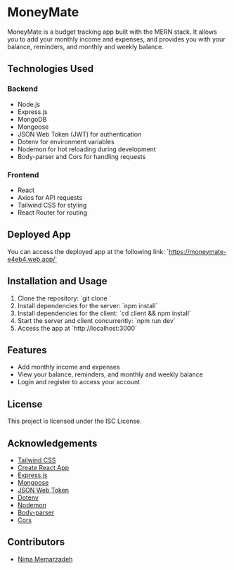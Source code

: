 # MoneyMate

MoneyMate is a budget tracking app built with the MERN stack. It allows you to add your monthly income and expenses, and provides you with your balance, reminders, and monthly and weekly balance.

## Technologies Used

### Backend
- Node.js
- Express.js
- MongoDB
- Mongoose
- JSON Web Token (JWT) for authentication
- Dotenv for environment variables
- Nodemon for hot reloading during development
- Body-parser and Cors for handling requests

### Frontend
- React
- Axios for API requests
- Tailwind CSS for styling
- React Router for routing

## Deployed App

You can access the deployed app at the following link: \`https://moneymate-e4eb4.web.app/`



## Installation and Usage

1. Clone the repository: \`git clone <repository-url>\`
2. Install dependencies for the server: \`npm install\`
3. Install dependencies for the client: \`cd client && npm install\`
4. Start the server and client concurrently: \`npm run dev\`
5. Access the app at \`http://localhost:3000\`


## Features

- Add monthly income and expenses
- View your balance, reminders, and monthly and weekly balance
- Login and register to access your account

## License

This project is licensed under the ISC License.

## Acknowledgements

- [Tailwind CSS](https://tailwindcss.com/)
- [Create React App](https://create-react-app.dev/)
- [Express.js](https://expressjs.com/)
- [Mongoose](https://mongoosejs.com/)
- [JSON Web Token](https://jwt.io/)
- [Dotenv](https://www.npmjs.com/package/dotenv)
- [Nodemon](https://nodemon.io/)
- [Body-parser](https://www.npmjs.com/package/body-parser)
- [Cors](https://www.npmjs.com/package/cors)

## Contributors

- [Nima Memarzadeh](https://github.com/nmemarcoding)
